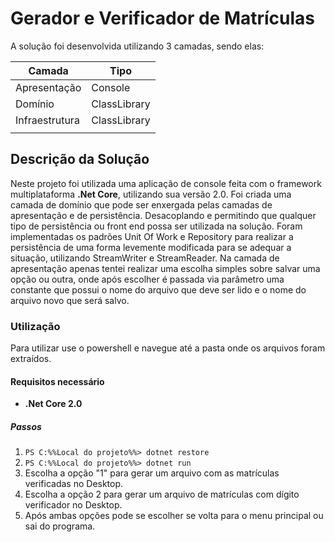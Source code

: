 # Gerador e Verificador de Matrículas

A solução foi desenvolvida utilizando 3 camadas, sendo elas:

| Camada         |           Tipo |
| -------------- | -------------- |
| Apresentação   | Console        |
| Domínio        | ClassLibrary   |
| Infraestrutura | ClassLibrary   |
|                |                |

## Descrição da Solução
Neste projeto foi utilizada uma aplicação de console feita com o framework multiplataforma **.Net Core**, utilizando sua versão 2.0.
Foi criada uma camada de domínio que pode ser enxergada pelas camadas de apresentação e de persistência.
Desacoplando e permitindo que qualquer tipo de persistência ou front end possa ser utilizada na solução.
Foram implementadas os padrões Unit Of Work e Repository para realizar a persistência de uma forma levemente modificada para se adequar a situação, utilizando StreamWriter e StreamReader.
Na camada de apresentação apenas tentei realizar uma escolha simples sobre salvar uma opção ou outra, onde após escolher é passada via parâmetro uma constante que possui o nome do arquivo que deve ser lido e o nome do arquivo novo que será salvo.

### Utilização

Para utilizar use o powershell e navegue até a pasta onde os arquivos foram extraídos.

#### Requisitos necessário 
* **.Net Core 2.0**

##### Passos

1. <code>PS C:\%%Local do projeto%%> dotnet restore </code>
2. <code>PS C:\%%Local do projeto%%> dotnet run </code>
3. Escolha a opção "1" para gerar um arquivo com as matrículas verificadas no Desktop.
4. Escolha a opção 2 para gerar um arquivo de matrículas com dígito verificador no Desktop.
5. Após ambas opções pode se escolher se volta para o menu principal ou sai do programa.
